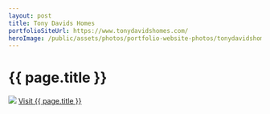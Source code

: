 ```yaml
---
layout: post
title: Tony Davids Homes
portfolioSiteUrl: https://www.tonydavidshomes.com/
heroImage: /public/assets/photos/portfolio-website-photos/tonydavidshomes-scr.png
---
```


<div id="our-portfolio">
  <h1>{{ page.title }}</h1>
  <div class="container">
    <img src="{{ site.url }}{{page.heroImage }}" />
    <a class="request-quote" href="{{ page.portfolioSiteUrl }}">Visit {{ page.title }}</a>
  </div>
</div>
